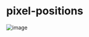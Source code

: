 # pixel-positions

![image](https://github.com/user-attachments/assets/70209f44-fb49-4d18-94eb-c492fd85f99f)
